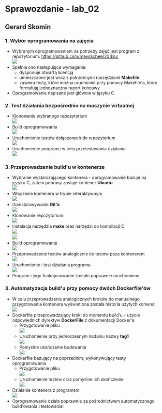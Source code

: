 # Sprawozdanie - lab_02
## Gerard Skomin
### 1. Wybór oprogramowania na zajęcia
* Wybranym oprogramowaniem na potrzeby zajęć jest program z repozytorium:  https://github.com/mevdschee/2048.c  
![](repo.png)
* Spełnia ono następujące wymagania:
  - dysponuje otwartą licencją
  - umieszczone jest wraz z potrzebnymi narzędziami **Makefile**
  - zawiera testy, które można uruchomić przy pomocy Makefile'a, które formułują jednoznaczny raport końcowy  
* Oprogramowanie napisane jest głównie w języku C.  
### 2. Test działania bezpośrednio na maszynie virtualnej
* Klonowanie wybranego repozytorium  
![](clone.png)  
* Build oprogramowania  
![](build.png)  
* Uruchomienie testów dołączonych do repozytorium  
![](test.png)  
* Uruchomienie programu w celu przetestowania działania  
![](game.png)  
### 3. Przeprowadzenie build'u w kontenerze  
* Wybranie wystarczającego kontenera - oprogramowanie bazuje na języku C, zatem pobrany zostaje kontener **Ubuntu**  
![](pull.png)  
* Włączenie kontenera w trybie interaktywnym  
![](it.png)  
* Doinstalowywanie **Git'a**  
![](ub_git.png)  
* Klonowanie repozytorium  
![](ub_clone.png)  
* Instalacja narzędzia **make** oraz narzędzi do kompilacji C  
![](ub_make.png)  
![](compiler.png)  
* Build oprogramowania  
![](ub_build.png)  
* Przeprowadzenie testów analogicznie do testów poza kontenerem  
![](ub_test.png)  
* Uruchomienie i test działania programu  
![](ub_game.png)  
* Program i jego funkcjonowanie zostało poprawnie uruchomione
### 3. Automatyzacja build'u przy pomocy dwóch Dockerfile'ów  
* W celu przeprowadzenia analogicznych kroków do manualnego przygotowania kontenera wyświetlona została historia użytych komend  
![](history.png)  
* Dockerfile przeprowadzający kroki do momentu build'u - użycie odpowiednich dyrektyw **DockerFile** z dokumentacji Docker'a  
  - Przygotowanie pliku  
  ![](df_build.png)  
  - Uruchomienie przy jednoczesnym nadaniu nazwy **tag1**  
  ![](df_build_2.png)  
  - Pomyślne ukończenie budowania  
  ![](df_build_3.png)  
* Dockerfile bazujący na poprzednim, wykonywujący testy oprogramowania  
  - Przygotowanie pliku  
    ![](df_test.png)  
  - Uruchomienie testów oraz pomyślne ich ukończenie  
    ![](df_test_2.png)  
* Działanie kontenera z programem  
![](done.png)
* Oprogramowanie działa poprawnie za pośrednictwem automatycznego build'owania i testowania!